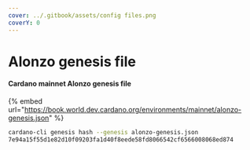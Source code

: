 ```yaml
---
cover: ../.gitbook/assets/config files.png
coverY: 0
---
```


# Alonzo genesis file

#### Cardano mainnet Alonzo genesis file

{% embed url="https://book.world.dev.cardano.org/environments/mainnet/alonzo-genesis.json" %}

```bash
cardano-cli genesis hash --genesis alonzo-genesis.json
7e94a15f55d1e82d10f09203fa1d40f8eede58fd8066542cf6566008068ed874
```
